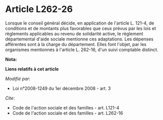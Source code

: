 # Article L262-26

Lorsque le conseil général décide, en application de l'article L. 121-4, de conditions et de montants plus favorables que
ceux prévus par les lois et règlements applicables au revenu de solidarité active, le règlement départemental d'aide sociale
mentionne ces adaptations. Les dépenses afférentes sont à la charge du département. Elles font l'objet, par les organismes
mentionnés à l'article L. 262-16, d'un suivi comptable distinct.

**Nota:**



**Liens relatifs à cet article**

_Modifié par_:

  - Loi n°2008-1249 du 1er décembre 2008 - art. 3

_Cite_:

  - Code de l'action sociale et des familles - art. L121-4
  - Code de l'action sociale et des familles - art. L262-16
